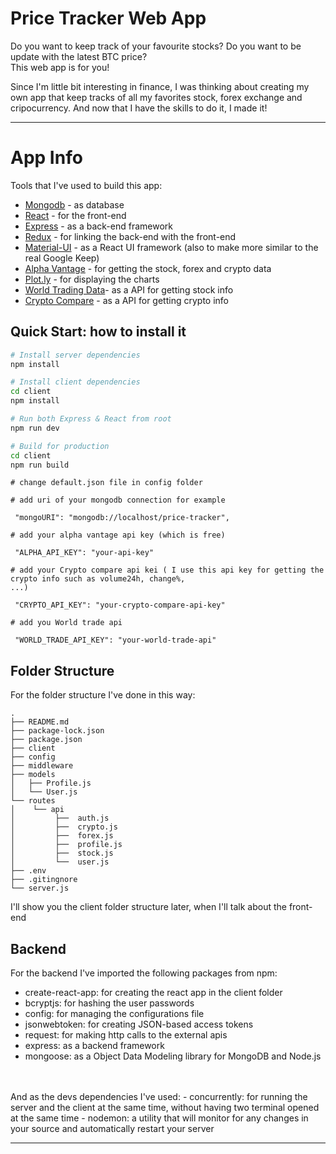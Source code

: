 # Price Tracker Web App

Do you want to keep track of your favourite stocks? Do you want to be update with the latest BTC price? 
<br/>
This web app is for you! 

Since I'm little bit interesting in finance, I was thinking about creating my own app that keep tracks of all my favorites stock, forex exchange and cripocurrency.
And now that I have the skills to do it, I made it!

---

# App Info

Tools that I've used to build this app:
- [Mongodb](https://www.mongodb.com/) - as database
- [React](https://reactjs.org/) - for the front-end
- [Express](https://expressjs.com/) - as a back-end framework
- [Redux](https://redux.js.org/) - for linking the back-end with the front-end
- [Material-UI](https://material-ui.com/) - as a React UI framework (also to make more similar to the real Google Keep)
- [Alpha Vantage](https://www.alphavantage.co/) - for getting the stock, forex and crypto data
- [Plot.ly](https://plot.ly/) - for displaying the charts
- [World Trading Data](https://www.worldtradingdata.com/)- as a API for getting stock info
- [Crypto Compare](https://www.cryptocompare.com/) - as a API for getting crypto info

## Quick Start: how to install it

```bash
# Install server dependencies
npm install

# Install client dependencies
cd client
npm install

# Run both Express & React from root
npm run dev

# Build for production
cd client
npm run build
```

```
# change default.json file in config folder

# add uri of your mongodb connection for example

 "mongoURI": "mongodb://localhost/price-tracker",
 
# add your alpha vantage api key (which is free)

 "ALPHA_API_KEY": "your-api-key"

# add your Crypto compare api kei ( I use this api key for getting the crypto info such as volume24h, change%,
...)

 "CRYPTO_API_KEY": "your-crypto-compare-api-key"

# add you World trade api 

 "WORLD_TRADE_API_KEY": "your-world-trade-api"
```

## Folder Structure

For the folder structure I've done in this way: 

```
.
├── README.md
├── package-lock.json
├── package.json
├── client
├── config
├── middleware
├── models
│   ├── Profile.js
│   └── User.js
└── routes
│    └── api
│         ├──  auth.js
│         ├──  crypto.js
│         ├──  forex.js
│         ├──  profile.js
│         ├──  stock.js
│         └──  user.js
├── .env
├── .gitingnore
└── server.js
```
I'll show you the client folder structure later, when I'll talk about the front-end

## Backend

For the backend I've imported the following packages from npm: 

- create-react-app: for creating the react app in the client folder
- bcryptjs: for hashing the user passwords
- config: for managing the configurations file
- jsonwebtoken: for creating JSON-based access tokens
- request: for making http calls to the external apis
- express: as a backend framework
- mongoose: as a Object Data Modeling library for MongoDB and Node.js
 <br/>
 <br/>
 And as the devs dependencies I've used: 
 - concurrently: for running the server and the client at the same time, without having two terminal opened at the same time
- nodemon: a utility that will monitor for any changes in your source and automatically restart your server

---
